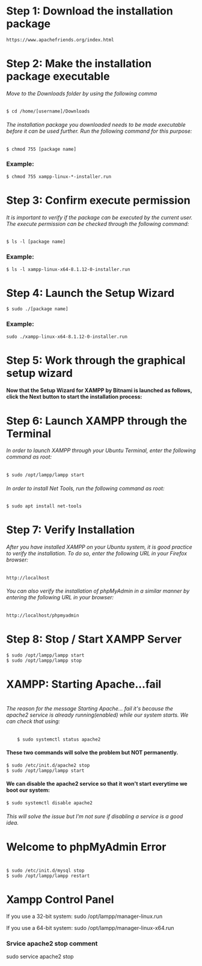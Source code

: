 # Step 1: Download the installation package

    https://www.apachefriends.org/index.html

# Step 2: Make the installation package executable

###### Move to the Downloads folder by using the following comma

    $ cd /home/[username]/Downloads

###### The installation package you downloaded needs to be made executable before it can be used further. Run the following command for this purpose:

    $ chmod 755 [package name]

### Example:

    $ chmod 755 xampp-linux-*-installer.run

# Step 3: Confirm execute permission

###### It is important to verify if the package can be executed by the current user. The execute permission can be checked through the following command:

    $ ls -l [package name]

### Example:

    $ ls -l xampp-linux-x64-8.1.12-0-installer.run

# Step 4: Launch the Setup Wizard

    $ sudo ./[package name]

### Example:

    sudo ./xampp-linux-x64-8.1.12-0-installer.run

# Step 5: Work through the graphical setup wizard

#### Now that the Setup Wizard for XAMPP by Bitnami is launched as follows, click the Next button to start the installation process:

# Step 6: Launch XAMPP through the Terminal

###### In order to launch XAMPP through your Ubuntu Terminal, enter the following command as root:

    $ sudo /opt/lampp/lampp start

###### In order to install Net Tools, run the following command as root:

    $ sudo apt install net-tools

# Step 7: Verify Installation

###### After you have installed XAMPP on your Ubuntu system, it is good practice to verify the installation. To do so, enter the following URL in your Firefox browser:

    http://localhost

###### You can also verify the installation of phpMyAdmin in a similar manner by entering the following URL in your browser:

    http://localhost/phpmyadmin

# Step 8: Stop / Start XAMPP Server

    $ sudo /opt/lampp/lampp start
    $ sudo /opt/lampp/lampp stop

#

# XAMPP: Starting Apache...fail

#

###### The reason for the message Starting Apache... fail it's because the apache2 service is already running(enabled) while our system starts. We can check that using:

        $ sudo systemctl status apache2

#### These two commands will solve the problem but NOT permanently.

    $ sudo /etc/init.d/apache2 stop
    $ sudo /opt/lampp/lampp start

#### We can disable the apache2 service so that it won't start everytime we boot our system:

    $ sudo systemctl disable apache2

###### This will solve the issue but I'm not sure if disabling a service is a good idea.

#

# Welcome to phpMyAdmin Error

#

    $ sudo /etc/init.d/mysql stop
    $ sudo /opt/lampp/lampp restart


# Xampp Control Panel
If you use a 32-bit system:
sudo /opt/lampp/manager-linux.run

If you use a 64-bit system:
sudo /opt/lampp/manager-linux-x64.run

### Srvice apache2 stop comment
sudo service apache2 stop
